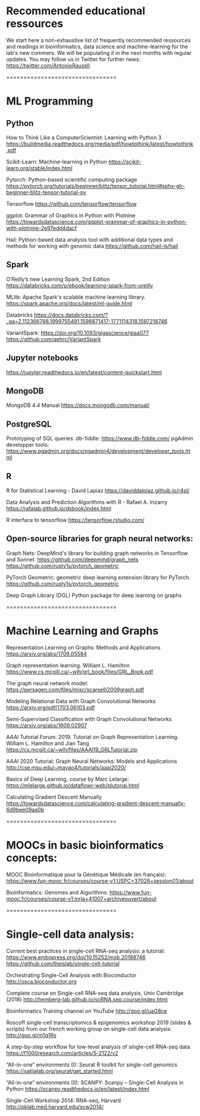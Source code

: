 # Recommended educational ressources
We start here a non-exhaustive list of frequently recommended ressources and readings in bioinformatics, data science and machine-learning for the lab's new commers. We will be populating it in the next months with regular updates. You may follow us in Twitter for further news: https://twitter.com/AntonioRausell

================================
# ML Programming

## Python
How to Think Like a ComputerScientist: Learning with Python 3
https://buildmedia.readthedocs.org/media/pdf/howtothink/latest/howtothink.pdf

Scikit-Learn: Machine-learning in Python
https://scikit-learn.org/stable/index.html

Pytorch:  Python-based scientific computing package
https://pytorch.org/tutorials/beginner/blitz/tensor_tutorial.html#sphx-glr-beginner-blitz-tensor-tutorial-py

Tensorflow
https://github.com/tensorflow/tensorflow

ggplot: Grammar of Graphics in Python with Plotnine
https://towardsdatascience.com/ggplot-grammar-of-graphics-in-python-with-plotnine-2e97edd4dacf

Hail: Python-based data analysis tool with additional data types and methods for working with genomic data
https://github.com/hail-is/hail

## Spark
O’Reilly’s new Learning Spark, 2nd Edition 
https://databricks.com/p/ebook/learning-spark-from-oreilly

MLlib: Apache Spark's scalable machine learning library. 
https://spark.apache.org/docs/latest/ml-guide.html

Databricks
https://docs.databricks.com/?_ga=2.112366788.1999755491.1598871417-1771114318.1597218746

VariantSpark: https://doi.org/10.1093/gigascience/giaa077
https://github.com/aehrc/VariantSpark

## Jupyter notebooks
https://jupyter.readthedocs.io/en/latest/content-quickstart.html

## MongoDB
MongoDB 4.4 Manual
https://docs.mongodb.com/manual/

## PostgreSQL
Prototyping of SQL queries:
db-fiddle: https://www.db-fiddle.com/
pgAdmin developper tools: https://www.pgadmin.org/docs/pgadmin4/development/developer_tools.html

## R
R for Statistical Learning - David Lapiaz
https://daviddalpiaz.github.io/r4sl/

Data Analysis and Prediction Algorithms with R - Rafael A. Irizarry
https://rafalab.github.io/dsbook/index.html

R interface to tensorflow
https://tensorflow.rstudio.com/

## Open-source libraries for graph neural networks:

Graph Nets: DeepMind's library for building graph networks in Tensorflow and Sonnet.
https://github.com/deepmind/graph_nets
https://github.com/rusty1s/pytorch_geometric

PyTorch Geometric: geometric deep learning extension library for PyTorch.
https://github.com/rusty1s/pytorch_geometric

Deep Graph Library (DGL)
Python package for deep learning on graphs

================================
# Machine Learning and Graphs

Representation Learning on Graphs: Methods and Applications
https://arxiv.org/abs/1709.05584

Graph representation learning. William L. Hamilton 
https://www.cs.mcgill.ca/~wlh/grl_book/files/GRL_Book.pdf

The graph neural network model:
https://persagen.com/files/misc/scarselli2009graph.pdf

Modeling Relational Data with Graph Convolutional Networks
https://arxiv.org/pdf/1703.06103.pdf

Semi-Supervised Classification with Graph Convolutional Networks
https://arxiv.org/abs/1609.02907

AAAI Tutorial Forum. 2019. Tutorial on Graph Representation Learning. William L. Hamilton and Jian Tang
https://cs.mcgill.ca/~wlh/files/AAAI19_GRLTutorial.zip

AAAI 2020 Tutorial: Graph Neural Networks: Models and Applications
http://cse.msu.edu/~mayao4/tutorials/aaai2020/

Basics of Deep Learning, course by Marc Lelarge:
https://mlelarge.github.io/dataflowr-web/plutonai.html

Calculating Gradient Descent Manually
https://towardsdatascience.com/calculating-gradient-descent-manually-6d9bee09aa0b

================================
# MOOCs in basic bioinformatics concepts:

MOOC Bioinformatique pour la Génétique Médicale (en français):
https://www.fun-mooc.fr/courses/course-v1:USPC+37028+session01/about

Bioinformatics: Genomes and Algorithms: 
https://www.fun-mooc.fr/courses/course-v1:inria+41007+archiveouvert/about

================================
# Single-cell data analysis:

Current best practices in single-cell RNA-seq analysis: a tutorial:
https://www.embopress.org/doi/10.15252/msb.20188746
https://github.com/theislab/single-cell-tutorial

Orchestrating Single-Cell Analysis with Bioconductor
http://osca.bioconductor.org 

Complete course on Single-cell RNA-seq data analysis, Univ Cambridge (2018)
http://hemberg-lab.github.io/scRNA.seq.course/index.html

Bioinformatics Training channel on YouTube
http://goo.gl/uaG8ce

Roscoff single-cell transcriptomics & epigenomics workshop 2019 (slides & scripts)
from our french working group on single-cell data analysis:
http://goo.gl/m1q1Rs  

A step-by-step workflow for low-level analysis of single-cell RNA-seq data
https://f1000research.com/articles/5-2122/v2

“All-in-one” environments (I): Seurat R toolkit for single-cell genomics
https://satijalab.org/seurat/get_started.html

“All-in-one” environments (II):  SCANPY: Scanpy – Single-Cell Analysis in Python
https://scanpy.readthedocs.io/en/latest/index.html 

Single-Cell Workshop 2014: RNA-seq, Harvard
http://pklab.med.harvard.edu/scw2014/
